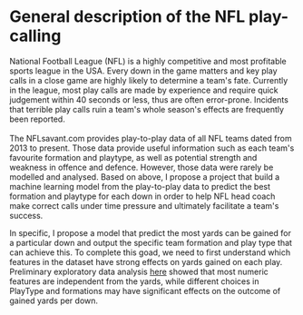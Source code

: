 # General description of the NFL play-calling 

National Football League (NFL) is a highly competitive and most profitable sports league in the USA. Every down in the game matters and key play calls in a close game are highly likely to determine a team's fate. Currently in the league, most play calls are made by experience and require quick judgement within 40 seconds or less, thus are often error-prone. Incidents that terrible play calls ruin a team's whole season's effects are frequently been reported. <br><br>
The NFLsavant.com provides play-to-play data of all NFL teams dated from 2013 to present. Those data provide useful information such as each team's favourite formation and playtype, as well as potential strength and weakness in offence and defence. However, those data were rarely be modelled and analysed.  Based on above, I propose a project that build a machine learning model from the play-to-play data to predict the best formation and playtype for each down in order to help NFL head coach make correct calls under time pressure and ultimately facilitate a team's success.

In specific, I propose a model that predict the most yards can be gained for a particular down and output the specific team formation and play type that can achieve this. To complete this goad, we need to first understand which features in the dataset have strong effects on yards gained on each play. Preliminary exploratory data analysis [here](https://github.com/wh2353/Data_challenge_notebook/blob/main/NFL%20play-to-play%20exploratory%20analysis.ipynb) showed that most numeric features are independent from the yards, while different choices in PlayType and formations may have significant effects on the outcome of gained yards per down.
